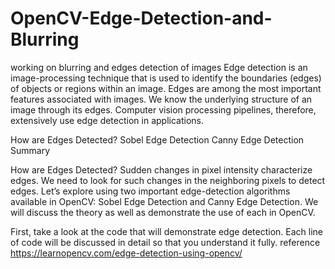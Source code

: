 # OpenCV-Edge-Detection-and-Blurring
working on blurring and edges detection of images
Edge detection is an image-processing technique that is used to identify the boundaries (edges) of objects or regions within an image. Edges are among the most important features associated with images. We know the underlying structure of an image through its edges. Computer vision processing pipelines, therefore, extensively use edge detection in applications.

How are Edges Detected?
Sobel Edge Detection
Canny Edge Detection
Summary

How are Edges Detected?
Sudden changes in pixel intensity characterize edges. We need to look for such changes in the neighboring pixels to detect edges. Let’s explore using two important edge-detection algorithms available in OpenCV: Sobel Edge Detection and Canny Edge Detection. We will discuss the theory as well as demonstrate the use of each in OpenCV.

First, take a look at the code that will demonstrate edge detection. Each line of code will be discussed in detail so that you understand it fully.
reference
https://learnopencv.com/edge-detection-using-opencv/

